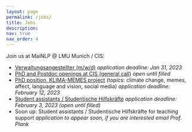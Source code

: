 ```yaml
---
layout: page
permalink: /jobs/
title: Jobs
description: 
nav: true
nav_order: 4
---
```


Join us at MaiNLP @ LMU Munich / CIS:

- [Verwaltungsangestellter (m/w/d)](https://job-portal.lmu.de/jobposting/7f056e2028e23d3de0c6d658fedae33f0c2a1ff50) *application deadline: Jan 31, 2023*
- [PhD and Postdoc openings at CIS (general call)](https://www.cis.lmu.de/web/jobs2022.html) *open until filled*
- [PhD position, KLIMA-MEMES project](content/PhD-Klima-memes.pdf) (topics: climate change, memes, affect, language and vision, social media) *application deadline: February 12, 2023*
- [Student assistants / Studentische Hilfskräfte](content/Studentische_Hilfskraft.pdf) *application deadline: February 3, 2023 (open until filled)*
- Soon up: Student assistants / Studentische Hilfskräfte for teaching support *application to appear soon, if you are interested email Prof. Plank*

